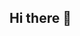 ## Hi there 👋

<!--
**hxrdtxlxvx/hxrdtxlxvx** is a ✨ _special_ ✨ repository because its `README.md` (this file) appears on your GitHub profile.

Here are some ideas to get you started:

- 🌱 I’m currently learning Thai Language and Area Studies in HUFS
- 👯 I’m looking to collaborate on making games
- 🤔 I’m looking for help with Front-end development
- 💬 Ask me about Thai language
- 📫 How to reach me: Send a DM
- 😄 Pronouns: she/her
- ⚡ Fun fact: I dropped out of Pusan National University
-->

